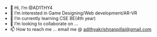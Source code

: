 - 👋 Hi, I’m @AD1THY4
- 👀 I’m interested in Game Designing/Web development/AR-VR
- 🌱 I’m currently learning CSE BE(4th year)
- 💞️ I’m looking to collaborate on ...
- 📫 How to reach me ... email me @ adithyakrishnanpillai@gmail.com

